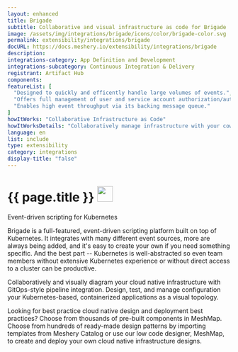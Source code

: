 ```yaml
---
layout: enhanced
title: Brigade
subtitle: Collaborative and visual infrastructure as code for Brigade
image: /assets/img/integrations/brigade/icons/color/brigade-color.svg
permalink: extensibility/integrations/brigade
docURL: https://docs.meshery.io/extensibility/integrations/brigade
description: 
integrations-category: App Definition and Development
integrations-subcategory: Continuous Integration & Delivery
registrant: Artifact Hub
components: 
featureList: [
  "Designed to quickly and efficently handle large volumes of events.",
  "Offers full management of user and service account authorization/authentication.",
  "Enables high event throughput via its backing message queue."
]
howItWorks: "Collaborative Infrastructure as Code"
howItWorksDetails: "Collaboratively manage infrastructure with your coworkers synchronously sharing the same designs."
language: en
list: include
type: extensibility
category: integrations
display-title: "false"
---
```

<h1>{{ page.title }} <img src="{{ page.image }}" style="width: 35px; height: 35px;" /></h1>

<p>
Event-driven scripting for Kubernetes
</p>
<p>
Brigade is a full-featured, event-driven scripting platform built on top of Kubernetes. It integrates with many different event sources, more are always being added, and it's easy to create your own if you need something specific. And the best part -- Kubernetes is well-abstracted so even team members without extensive Kubernetes experience or without direct access to a cluster can be productive.</p><p>
    Collaboratively and visually diagram your cloud native infrastructure with GitOps-style pipeline integration. Design, test, and manage configuration your Kubernetes-based, containerized applications as a visual topology.
</p>
<p>
    Looking for best practice cloud native design and deployment best practices? Choose from thousands of pre-built components in MeshMap. Choose from hundreds of ready-made design patterns by importing templates from Meshery Catalog or use our low code designer, MeshMap, to create and deploy your own cloud native infrastructure designs.
</p>
